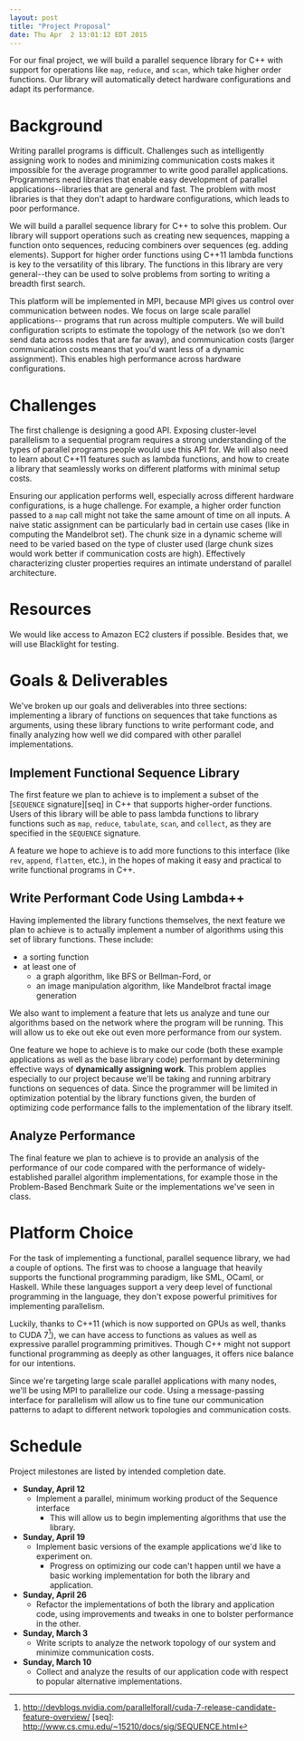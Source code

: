 ```yaml
---
layout: post
title: "Project Proposal"
date: Thu Apr  2 13:01:12 EDT 2015
---
```



For our final project, we will build a parallel sequence library for C++ with
support for operations like `map`, `reduce`, and `scan`, which take higher order
functions. Our library will automatically detect hardware configurations and
adapt its performance.


# Background

Writing parallel programs is difficult. Challenges such as intelligently
assigning work to nodes and minimizing communication costs makes it impossible
for the average programmer to write good parallel applications.  Programmers
need libraries that enable easy development of parallel applications--libraries
that are general and fast. The problem with most libraries is that they don't
adapt to hardware configurations, which leads to poor performance.

We will build a parallel sequence library for C++ to solve this problem. Our
library will support operations such as creating new sequences, mapping a
function onto sequences, reducing combiners over sequences (eg. adding
elements). Support for higher order functions using C++11 lambda functions is
key to the versatility of this library. The functions in this library are very
general--they can be used to solve problems from sorting to writing a breadth
first search.

This platform will be implemented in MPI, because MPI gives us control over
communication between nodes. We focus on large scale parallel applications--
programs that run across multiple computers. We will build configuration scripts
to estimate the topology of the network (so we don't send data across nodes that
are far away), and communication costs (larger communication costs means that
you'd want less of a dynamic assignment). This enables high performance across
hardware configurations.


# Challenges

The first challenge is designing a good API. Exposing cluster-level parallelism
to a sequential program requires a strong understanding of the types of parallel
programs people would use this API for. We will also need to learn about C++11
features such as lambda functions, and how to create a library that seamlessly
works on different platforms with minimal setup costs.

Ensuring our application performs well, especially across different hardware
configurations, is a huge challenge. For example, a higher order function passed
to a `map` call might not take the same amount of time on all inputs. A naive
static assignment can be particularly bad in certain use cases (like in
computing the Mandelbrot set). The chunk size in a dynamic scheme will need to
be varied based on the type of cluster used (large chunk sizes would work better
if communication costs are high). Effectively characterizing cluster properties
requires an intimate understand of parallel architecture.


# Resources

We would like access to Amazon EC2 clusters if possible. Besides that, we will
use Blacklight for testing.


# Goals & Deliverables

We've broken up our goals and deliverables into three sections: implementing a
library of functions on sequences that take functions as arguments, using these
library functions to write performant code, and finally analyzing how well we
did compared with other parallel implementations.

## Implement Functional Sequence Library

The first feature we plan to achieve is to implement a subset of the [`SEQUENCE`
signature][seq] in C++ that supports higher-order functions. Users of this library
will be able to pass lambda functions to library functions such as `map`,
`reduce`, `tabulate`, `scan`, and `collect`, as they are specified in
the `SEQUENCE` signature.

A feature we hope to achieve is to add more functions to this interface (like
`rev`, `append`, `flatten`, etc.), in the hopes of making it easy and practical
to write functional programs in C++.

## Write Performant Code Using Lambda++

Having implemented the library functions themselves, the next feature we plan to
achieve is to actually implement a number of algorithms using this set of
library functions. These include:

- a sorting function
- at least one of
  - a graph algorithm, like BFS or Bellman-Ford, or
  - an image manipulation algorithm, like Mandelbrot fractal image generation

We also want to implement a feature that lets us analyze and tune our algorithms
based on the network where the program will be running. This will allow us to
eke out eke out even more performance from our system.

One feature we hope to achieve is to make our code (both these example
applications as well as the base library code) performant by determining
effective ways of __dynamically assigning work__. This problem applies
especially to our project because we'll be taking and running arbitrary
functions on sequences of data. Since the programmer will be limited in
optimization potential by the library functions given, the burden of optimizing
code performance falls to the implementation of the library itself.

## Analyze Performance

The final feature we plan to achieve is to provide an analysis of the
performance of our code compared with the performance of widely-established
parallel algorithm implementations, for example those in the Problem-Based
Benchmark Suite or the implementations we've seen in class.


# Platform Choice

For the task of implementing a functional, parallel sequence library, we had a
couple of options. The first was to choose a language that heavily supports the
functional programming paradigm, like SML, OCaml, or Haskell. While these
languages support a very deep level of functional programming in the language,
they don't expose powerful primitives for implementing parallelism.

Luckily, thanks to C++11 (which is now supported on GPUs as well, thanks to CUDA
7[^1]), we can have access to functions as values as well as expressive parallel
programming primitives. Though C++ might not support functional programming as
deeply as other languages, it offers nice balance for our intentions.

Since we're targeting large scale parallel applications with many nodes, we'll
be using MPI to parallelize our code. Using a message-passing interface for
parallelism will allow us to fine tune our communication patterns to adapt to
different network topologies and communication costs.


# Schedule

Project milestones are listed by intended completion date.

- __Sunday, April 12__
    - Implement a parallel, minimum working product of the Sequence interface
        - This will allow us to begin implementing algorithms that use the library.
- __Sunday, April 19__
    - Implement basic versions of the example applications we'd like to
      experiment on.
        - Progress on optimizing our code can't happen until we have a basic
          working implementation for both the library and application.
- __Sunday, April 26__
  - Refactor the implementations of both the library and application code, using
    improvements and tweaks in one to bolster performance in the other.
- __Sunday, March 3__
  - Write scripts to analyze the network topology of our system and minimize
    communication costs.
- __Sunday, March 10__
  - Collect and analyze the results of our application code with respect to
    popular alternative implementations.



[^1]: http://devblogs.nvidia.com/parallelforall/cuda-7-release-candidate-feature-overview/
[seq]: http://www.cs.cmu.edu/~15210/docs/sig/SEQUENCE.html
